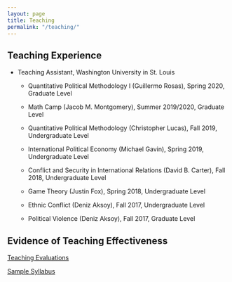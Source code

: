 ```yaml
---
layout: page
title: Teaching
permalink: "/teaching/"
---
```


## Teaching Experience

* Teaching Assistant, Washington University in St. Louis

	* Quantitative Political Methodology I (Guillermo Rosas), Spring 2020, Graduate Level

	* Math Camp (Jacob M. Montgomery), Summer 2019/2020, Graduate Level

	* Quantitative Political Methodology (Christopher Lucas), Fall 2019, Undergraduate Level

	* International Political Economy (Michael Gavin), Spring 2019, Undergraduate Level

	* Conflict and Security in International Relations (David B. Carter), Fall 2018, Undergraduate Level

	* Game Theory (Justin Fox), Spring 2018, Undergraduate Level
	
	* Ethnic Conflict (Deniz Aksoy), Fall 2017, Undergraduate Level

	* Political Violence (Deniz Aksoy), Fall 2017, Graduate Level


## Evidence of Teaching Effectiveness

<a href="/files/teaching_effectiveness.pdf">Teaching Evaluations</a>

<a href="/files/sample_syllabus.pdf">Sample Syllabus</a>